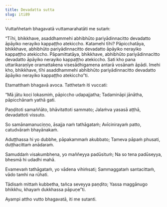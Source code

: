 ```yaml
---
title: Devadatta sutta
slug: iti89
---
```


Vuttañhetaṁ bhagavatā vuttamarahatāti me sutaṁ:

“Tīhi, bhikkhave, asaddhammehi abhibhūto pariyādinnacitto devadatto āpāyiko nerayiko kappaṭṭho atekiccho. Katamehi tīhi? Pāpicchatāya, bhikkhave, abhibhūto pariyādinnacitto devadatto āpāyiko nerayiko kappaṭṭho atekiccho. Pāpamittatāya, bhikkhave, abhibhūto pariyādinnacitto devadatto āpāyiko nerayiko kappaṭṭho atekiccho. Sati kho pana uttarikaraṇīye oramattakena visesādhigamena antarā vosānaṁ āpādi. Imehi kho, bhikkhave, tīhi asaddhammehi abhibhūto pariyādinnacitto devadatto āpāyiko nerayiko kappaṭṭho atekiccho”ti.

Etamatthaṁ bhagavā avoca. Tatthetaṁ iti vuccati:

“Mā jātu koci lokasmiṁ,
pāpiccho udapajjatha;
Tadamināpi jānātha,
pāpicchānaṁ yathā gati.

Paṇḍitoti samaññāto,
bhāvitattoti sammato;
Jalaṁva yasasā aṭṭhā,
devadattoti vissuto.

So samānamanuciṇṇo,
āsajja naṁ tathāgataṁ;
Avīcinirayaṁ patto,
catudvāraṁ bhayānakaṁ.

Aduṭṭhassa hi yo dubbhe,
pāpakammaṁ akubbato;
Tameva pāpaṁ phusati,
duṭṭhacittaṁ anādaraṁ.

Samuddaṁ visakumbhena,
yo maññeyya padūsituṁ;
Na so tena padūseyya,
bhesmā hi udadhi mahā.

Evamevaṁ tathāgataṁ,
yo vādena vihiṁsati;
Sammaggataṁ santacittaṁ,
vādo tamhi na rūhati.

Tādisaṁ mittaṁ kubbetha,
tañca seveyya paṇḍito;
Yassa maggānugo bhikkhu,
khayaṁ dukkhassa pāpuṇe”ti.

Ayampi attho vutto bhagavatā, iti me sutanti.
